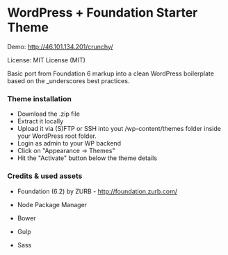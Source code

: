 
# WordPress + Foundation Starter Theme

Demo: http://46.101.134.201/crunchy/

License: MIT License (MIT)

Basic port from Foundation 6 markup into a clean WordPress boilerplate based on the _underscores best practices.
### Theme installation
- Download the .zip file
- Extract it locally
- Upload it via (S)FTP or SSH into yout /wp-content/themes folder inside your WordPress root folder.
- Login as admin to your WP backend
- Click on "Appearance -> Themes"
- Hit the "Activate" button below the theme details


### Credits & used assets
- Foundation (6.2) by ZURB - http://foundation.zurb.com/

- Node Package Manager
- Bower
- Gulp
- Sass

